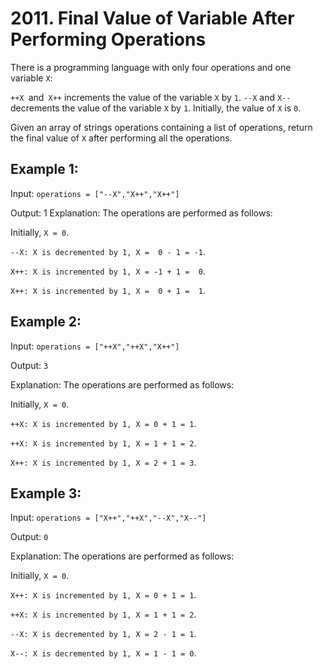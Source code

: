 # 2011. Final Value of Variable After Performing Operations

There is a programming language with only four operations and one variable `X`:

`++X `and` X++` increments the value of the variable `X` by `1`.
`--X` and `X--` decrements the value of the variable `X` by `1`.
Initially, the value of `X` is `0`.

Given an array of strings operations containing a list of operations, return the final value of `X` after performing all the operations.


## Example 1:

Input: `operations = ["--X","X++","X++"]`

Output: 1
Explanation: The operations are performed as follows:

Initially, `X = 0`.

`--X: X is decremented by 1, X =  0 - 1 = -1`.

`X++: X is incremented by 1, X = -1 + 1 =  0`.

`X++: X is incremented by 1, X =  0 + 1 =  1`.

## Example 2:

Input: `operations = ["++X","++X","X++"]`

Output: `3`

Explanation: The operations are performed as follows:

Initially, `X = 0`.

`++X: X is incremented by 1, X = 0 + 1 = 1`.

`++X: X is incremented by 1, X = 1 + 1 = 2`.

`X++: X is incremented by 1, X = 2 + 1 = 3`.

## Example 3:

Input: `operations = ["X++","++X","--X","X--"]`

Output: `0`

Explanation: The operations are performed as follows:

Initially, `X = 0`.

`X++: X is incremented by 1, X = 0 + 1 = 1`.

`++X: X is incremented by 1, X = 1 + 1 = 2`.

`--X: X is decremented by 1, X = 2 - 1 = 1`.

`X--: X is decremented by 1, X = 1 - 1 = 0`. 